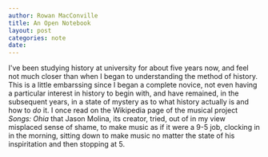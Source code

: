 ```yaml
---
author: Rowan MacConville
title: An Open Notebook
layout: post 
categories: note
date:  
---
```


I've been studying history at university for about five years now, and feel not much closer than when I began to understanding the method of history.
This is a little embarssing since I began a complete novice, not even having a particular interest in history to begin with, and have remained, in the subsequent years, in a state of mystery as to what history actually is and how to *do* it.
I once read on the Wikipedia page of the musical project *Songs: Ohia* that Jason Molina, its creator, tried, out of in my view misplaced sense of shame, to make music as if it were a 9-5 job, clocking in in the morning, sitting down to make music no matter the state of his inspiritation and then stopping at 5.

